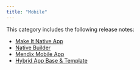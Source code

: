 ```yaml
---
title: "Mobile"
---
```


This category includes the following release notes: 

* [Make It Native App](make-it-native-app)
* [Native Builder](native-builder)
* [Mendix Mobile App](mendix-mobile-app)
* [Hybrid App Base & Template](hybrid-app)